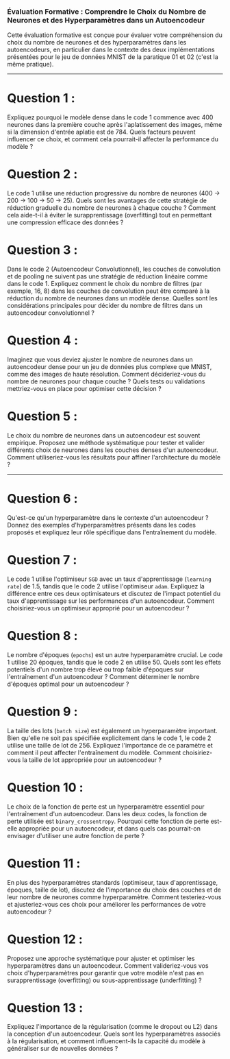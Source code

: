 ### Évaluation Formative : Comprendre le Choix du Nombre de Neurones et des Hyperparamètres dans un Autoencodeur

Cette évaluation formative est conçue pour évaluer votre compréhension du choix du nombre de neurones et des hyperparamètres dans les autoencodeurs, en particulier dans le contexte des deux implémentations présentées pour le jeu de données MNIST de la paratique 01 et 02 (c'est la même pratique).

---

# **Question 1 :**
Expliquez pourquoi le modèle dense dans le code 1 commence avec 400 neurones dans la première couche après l'aplatissement des images, même si la dimension d'entrée aplatie est de 784. Quels facteurs peuvent influencer ce choix, et comment cela pourrait-il affecter la performance du modèle ?

# **Question 2 :**
Le code 1 utilise une réduction progressive du nombre de neurones (400 → 200 → 100 → 50 → 25). Quels sont les avantages de cette stratégie de réduction graduelle du nombre de neurones à chaque couche ? Comment cela aide-t-il à éviter le surapprentissage (overfitting) tout en permettant une compression efficace des données ?

# **Question 3 :**
Dans le code 2 (Autoencodeur Convolutionnel), les couches de convolution et de pooling ne suivent pas une stratégie de réduction linéaire comme dans le code 1. Expliquez comment le choix du nombre de filtres (par exemple, 16, 8) dans les couches de convolution peut être comparé à la réduction du nombre de neurones dans un modèle dense. Quelles sont les considérations principales pour décider du nombre de filtres dans un autoencodeur convolutionnel ?

# **Question 4 :**
Imaginez que vous deviez ajuster le nombre de neurones dans un autoencodeur dense pour un jeu de données plus complexe que MNIST, comme des images de haute résolution. Comment décideriez-vous du nombre de neurones pour chaque couche ? Quels tests ou validations mettriez-vous en place pour optimiser cette décision ?

# **Question 5 :**
Le choix du nombre de neurones dans un autoencodeur est souvent empirique. Proposez une méthode systématique pour tester et valider différents choix de neurones dans les couches denses d'un autoencodeur. Comment utiliseriez-vous les résultats pour affiner l'architecture du modèle ?

---

# **Question 6 :**
Qu'est-ce qu'un hyperparamètre dans le contexte d'un autoencodeur ? Donnez des exemples d'hyperparamètres présents dans les codes proposés et expliquez leur rôle spécifique dans l'entraînement du modèle.

# **Question 7 :**
Le code 1 utilise l'optimiseur `SGD` avec un taux d'apprentissage (`learning rate`) de 1.5, tandis que le code 2 utilise l'optimiseur `adam`. Expliquez la différence entre ces deux optimisateurs et discutez de l'impact potentiel du taux d'apprentissage sur les performances d'un autoencodeur. Comment choisiriez-vous un optimiseur approprié pour un autoencodeur ?

# **Question 8 :**
Le nombre d'époques (`epochs`) est un autre hyperparamètre crucial. Le code 1 utilise 20 époques, tandis que le code 2 en utilise 50. Quels sont les effets potentiels d'un nombre trop élevé ou trop faible d'époques sur l'entraînement d'un autoencodeur ? Comment déterminer le nombre d'époques optimal pour un autoencodeur ?

# **Question 9 :**
La taille des lots (`batch size`) est également un hyperparamètre important. Bien qu'elle ne soit pas spécifiée explicitement dans le code 1, le code 2 utilise une taille de lot de 256. Expliquez l'importance de ce paramètre et comment il peut affecter l'entraînement du modèle. Comment choisiriez-vous la taille de lot appropriée pour un autoencodeur ?

# **Question 10 :**
Le choix de la fonction de perte est un hyperparamètre essentiel pour l'entraînement d'un autoencodeur. Dans les deux codes, la fonction de perte utilisée est `binary_crossentropy`. Pourquoi cette fonction de perte est-elle appropriée pour un autoencodeur, et dans quels cas pourrait-on envisager d'utiliser une autre fonction de perte ?

# **Question 11 :**
En plus des hyperparamètres standards (optimiseur, taux d'apprentissage, époques, taille de lot), discutez de l'importance du choix des couches et de leur nombre de neurones comme hyperparamètre. Comment testeriez-vous et ajusteriez-vous ces choix pour améliorer les performances de votre autoencodeur ?

# **Question 12 :**
Proposez une approche systématique pour ajuster et optimiser les hyperparamètres dans un autoencodeur. Comment valideriez-vous vos choix d'hyperparamètres pour garantir que votre modèle n'est pas en surapprentissage (overfitting) ou sous-apprentissage (underfitting) ?

# **Question 13 :**
Expliquez l'importance de la régularisation (comme le dropout ou L2) dans la conception d'un autoencodeur. Quels sont les hyperparamètres associés à la régularisation, et comment influencent-ils la capacité du modèle à généraliser sur de nouvelles données ?

